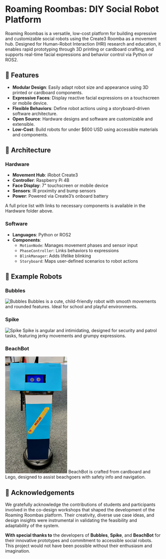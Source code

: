 
# Roaming Roombas: DIY Social Robot Platform

Roaming Roombas is a versatile, low-cost platform for building expressive and customizable social robots using the Create3 Roomba as a movement hub. Designed for Human-Robot Interaction (HRI) research and education, it enables rapid prototyping through 3D printing or cardboard crafting, and supports real-time facial expressions and behavior control via Python or ROS2.

## 🚀 Features

- **Modular Design**: Easily adapt robot size and appearance using 3D printed or cardboard components.
- **Expressive Faces**: Display reactive facial expressions on a touchscreen or mobile device.
- **Flexible Behaviors**: Define robot actions using a storyboard-driven software architecture.
- **Open Source**: Hardware designs and software are customizable and extensible.
- **Low-Cost**: Build robots for under \$600 USD using accessible materials and components.

## 🧱 Architecture

### Hardware
- **Movement Hub**: iRobot Create3
- **Controller**: Raspberry Pi 4B
- **Face Display**: 7" touchscreen or mobile device
- **Sensors**: IR proximity and bump sensors
- **Power**: Powered via Create3’s onboard battery
  
A full price list with links to necessary components is available in the Hardware folder above. 

### Software
- **Languages**: Python or ROS2
- **Components**:
  - `MotionNode`: Manages movement phases and sensor input
  - `PhaseController`: Links behaviors to expressions
  - `BlinkManager`: Adds lifelike blinking
  - `Storyboard`: Maps user-defined scenarios to robot actions

## 🤖 Example Robots

### Bubbles
<img src="Images/Bubbles.jpeg" alt="Bubbles" width="200"/>
Bubbles is a cute, child-friendly robot with smooth movements and rounded features. Ideal for school and playful environments.

### Spike
<img src="Images/Spike.jpeg" alt="Spike" width="200"/>
Spike is angular and intimidating, designed for security and patrol tasks, featuring jerky movements and grumpy expressions.

### BeachBot
<img src="Images/BeachBot.jpeg" alt="BeachBot" width="200"/>
BeachBot is crafted from cardboard and Lego, designed to assist beachgoers with safety info and navigation.


## 🙏 Acknowledgements

We gratefully acknowledge the contributions of students and participants involved in the co-design workshops that shaped the development of the Roaming Roombas platform. Their creativity, diverse use case ideas, and design insights were instrumental in validating the feasibility and adaptability of the system.

**With special thanks to** the developers of **Bubbles**, **Spike**, and **BeachBot** for their innovative prototypes and commitment to accessible social robots. This project would not have been possible without their enthusiasm and imagination.
